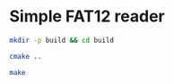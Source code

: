 # Simple FAT12 reader


```bash
mkdir -p build && cd build
```
```bash
cmake ..
```
```bash
make
```